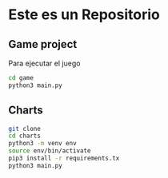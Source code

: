 # Este es un Repositorio


## Game project

Para ejecutar el juego

```sh
cd game
python3 main.py
```

## Charts

```sh
git clone
cd charts
python3 -m venv env
source env/bin/activate
pip3 install -r requirements.tx
python3 main.py
```